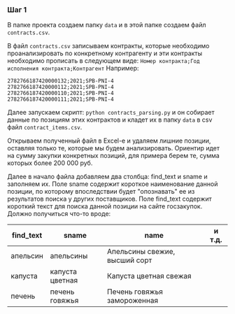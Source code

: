 ### Шаг 1

В папке проекта создаем папку `data` и  в этой папке создаем файл `contracts.csv`. 

В файл `contracts.csv` записываем контракты, которые необходимо проанализировать по конкретному контрагенту и эти контракты необходимо прописать в следующем виде:
`Номер контракта;Год исполнения контракта;Контрагент`
Например:
```
2782766187420000132;2021;SPB-PNI-4
2782766187420000112;2021;SPB-PNI-4
2782766187420000110;2021;SPB-PNI-4
2782766187420000111;2021;SPB-PNI-4
```

Далее запускаем скрипт:
`python contracts_parsing.py` и он собирает данные по позициям этих контрактов и кладет их в папку `data` в csv файл `contract_items.csv`.

Открываем полученный файл в Excel-е и удаляем лишние позиции, оставляя только те, которые мы будем анализировать. Ориентир идет на сумму закупки конкретных позиций, для примера берем те, сумма которых более 200 000 руб.

Далее в начало файла добавляем два столбца: find_text и sname и заполняем их. 
Поле sname содержит короткое наименование данной позиции, по которому впоследствии будет "опознавать" ее из результатов поиска у других поставщиков.
Поле find_text содержит короткий текст для поиска данной позиции на сайте госзакупок. 
Должно получиться что-то вроде:

| find_text | sname           | name                          | и т.д.    |
| --------- | --------------- | ----------------------------- | --- |
| апельсин  | апельсины       | Апельсины свежие, высший сорт |     |
| капуста   | капуста цветная | Капуста цветная свежая        |     |
| печень    | печень говяжья  | Печень говяжья замороженная   |     |


